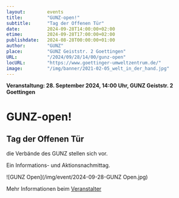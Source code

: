 ```yaml
---
layout:        events
title:         "GUNZ-open!"
subtitle:      "Tag der Offenen Tür"
date:          2024-09-28T14:00:00+02:00
etime:         2024-09-28T17:00:00+02:00
publishdate:   2024-08-28T00:00:00+01:00
author:        "GUNZ"
place:         "GUNZ Geiststr. 2 Goettingen"
URL:           "/2024/09/28/14/00/gunz-open"
locURL:        "https://www.goettinger-umweltzentrum.de/"
image:         "/img/banner/2021-02-05_welt_in_der_hand.jpg"
---
```


**Veranstaltung: 28. September 2024, 14:00 Uhr, GUNZ Geiststr. 2 Goettingen**

GUNZ-open!
===========

Tag der Offenen Tür
-----------
die Verbände des GUNZ stellen sich vor.

Ein Informations- und Aktionsnachmittag.

![GUNZ Open](/img/event/2024-09-28-GUNZ Open.jpg)

Mehr Informationen beim [Veranstalter](https://www.goettinger-umweltzentrum.de/)
